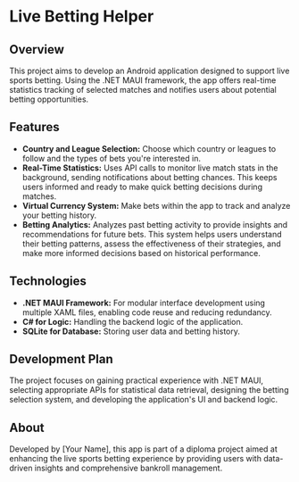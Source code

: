 # Live Betting Helper

## Overview
This project aims to develop an Android application designed to support live sports betting. Using the .NET MAUI framework, the app offers real-time statistics tracking of selected matches and notifies users about potential betting opportunities.

## Features
- **Country and League Selection:** Choose which country or leagues to follow and the types of bets you're interested in.
- **Real-Time Statistics:** Uses API calls to monitor live match stats in the background, sending notifications about betting chances. This keeps users informed and ready to make quick betting decisions during matches.
- **Virtual Currency System:** Make bets within the app to track and analyze your betting history.
- **Betting Analytics:** Analyzes past betting activity to provide insights and recommendations for future bets. This system helps users understand their betting patterns, assess the effectiveness of their strategies, and make more informed decisions based on historical performance.

## Technologies
- **.NET MAUI Framework:** For modular interface development using multiple XAML files, enabling code reuse and reducing redundancy.
- **C# for Logic:** Handling the backend logic of the application.
- **SQLite for Database:** Storing user data and betting history.

## Development Plan
The project focuses on gaining practical experience with .NET MAUI, selecting appropriate APIs for statistical data retrieval, designing the betting selection system, and developing the application's UI and backend logic.

## About
Developed by [Your Name], this app is part of a diploma project aimed at enhancing the live sports betting experience by providing users with data-driven insights and comprehensive bankroll management.

